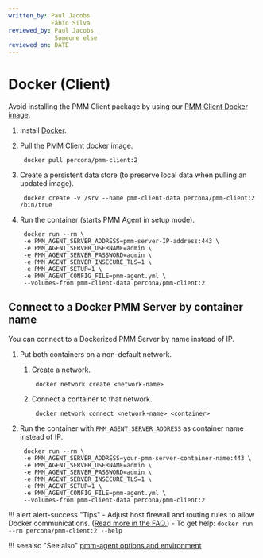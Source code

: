 ```yaml
---
written_by: Paul Jacobs
            Fábio Silva
reviewed_by: Paul Jacobs
             Someone else
reviewed_on: DATE
---
```


# Docker (Client)

Avoid installing the PMM Client package by using our [PMM Client Docker image](https://hub.docker.com/r/percona/pmm-client/tags/).

1. Install [Docker](https://docs.docker.com/get-docker/).

2. Pull the PMM Client docker image.

	    docker pull percona/pmm-client:2

3. Create a persistent data store (to preserve local data when pulling an updated image).

	    docker create -v /srv --name pmm-client-data percona/pmm-client:2 /bin/true

4. Run the container (starts PMM Agent in setup mode).

	    docker run --rm \
	    -e PMM_AGENT_SERVER_ADDRESS=pmm-server-IP-address:443 \
	    -e PMM_AGENT_SERVER_USERNAME=admin \
	    -e PMM_AGENT_SERVER_PASSWORD=admin \
	    -e PMM_AGENT_SERVER_INSECURE_TLS=1 \
	    -e PMM_AGENT_SETUP=1 \
	    -e PMM_AGENT_CONFIG_FILE=pmm-agent.yml \
	    --volumes-from pmm-client-data percona/pmm-client:2

## Connect to a Docker PMM Server by container name

You can connect to a Dockerized PMM Server by name instead of IP.

1. Put both containers on a non-default network.

	1. Create a network.

			docker network create <network-name>

	2. Connect a container to that network.

			docker network connect <network-name> <container>

2. Run the container with `PMM_AGENT_SERVER_ADDRESS` as container name instead of IP.

	    docker run --rm \
	    -e PMM_AGENT_SERVER_ADDRESS=your-pmm-server-container-name:443 \
	    -e PMM_AGENT_SERVER_USERNAME=admin \
	    -e PMM_AGENT_SERVER_PASSWORD=admin \
	    -e PMM_AGENT_SERVER_INSECURE_TLS=1 \
	    -e PMM_AGENT_SETUP=1 \
	    -e PMM_AGENT_CONFIG_FILE=pmm-agent.yml \
	    --volumes-from pmm-client-data percona/pmm-client:2

!!! alert alert-success "Tips"
    - Adjust host firewall and routing rules to allow Docker communications. ([Read more in the FAQ.](../../faq.md#how-do-i-troubleshoot-communication-issues-between-pmm-client-and-pmm-server))
	- To get help: `docker run --rm percona/pmm-client:2 --help`

!!! seealso "See also"
    [pmm-agent options and environment](../../details/commands/pmm-agent.md#options-and-environment)

<!--
TODO
- How to stop Docker image
- How to run 'pmm-admin add' and other client commands via Docker
-->
